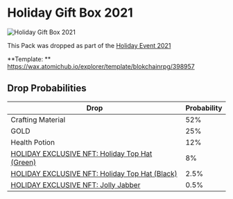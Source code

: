 # Holiday Gift Box 2021

![Holiday Gift Box 2021](https://atomichub-ipfs.com/ipfs/QmbDoFyV5SufJaMZLm6U7Ry1v5PHYLShG846MU359SLZyt)

This Pack was dropped as part of the [Holiday Event 2021](../events/holiday-event-2021.md)

**Template: **
https://wax.atomichub.io/explorer/template/blokchainrpg/398957

## Drop Probabilities

| Drop                                                                                                             | Probability |
| ---------------------------------------------------------------------------------------------------------------- | ----------- |
| Crafting Material                                                                                                | 52%         |
| GOLD                                                                                                             | 25%         |
| Health Potion                                                                                                    | 12%         |
| [HOLIDAY EXCLUSIVE NFT: Holiday Top Hat (Green)](https://wax.atomichub.io/explorer/template/blokchainrpg/399284) | 8%          |
| [HOLIDAY EXCLUSIVE NFT: Holiday Top Hat (Black)](https://wax.atomichub.io/explorer/template/blokchainrpg/399286) | 2.5%        |
| [HOLIDAY EXCLUSIVE NFT: Jolly Jabber](https://wax.atomichub.io/explorer/template/blokchainrpg/399290)            | 0.5%        |
